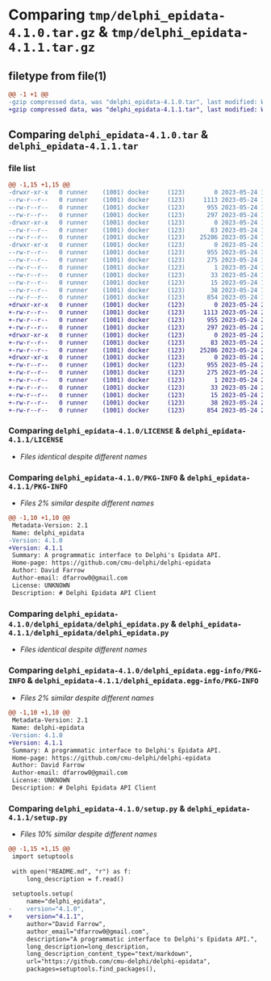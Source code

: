 # Comparing `tmp/delphi_epidata-4.1.0.tar.gz` & `tmp/delphi_epidata-4.1.1.tar.gz`

## filetype from file(1)

```diff
@@ -1 +1 @@
-gzip compressed data, was "delphi_epidata-4.1.0.tar", last modified: Wed May 24 15:24:40 2023, max compression
+gzip compressed data, was "delphi_epidata-4.1.1.tar", last modified: Wed May 24 20:29:07 2023, max compression
```

## Comparing `delphi_epidata-4.1.0.tar` & `delphi_epidata-4.1.1.tar`

### file list

```diff
@@ -1,15 +1,15 @@
-drwxr-xr-x   0 runner    (1001) docker     (123)        0 2023-05-24 15:24:40.041673 delphi_epidata-4.1.0/
--rw-r--r--   0 runner    (1001) docker     (123)     1113 2023-05-24 15:24:29.000000 delphi_epidata-4.1.0/LICENSE
--rw-r--r--   0 runner    (1001) docker     (123)      955 2023-05-24 15:24:40.041673 delphi_epidata-4.1.0/PKG-INFO
--rw-r--r--   0 runner    (1001) docker     (123)      297 2023-05-24 15:24:29.000000 delphi_epidata-4.1.0/README.md
-drwxr-xr-x   0 runner    (1001) docker     (123)        0 2023-05-24 15:24:40.041673 delphi_epidata-4.1.0/delphi_epidata/
--rw-r--r--   0 runner    (1001) docker     (123)       83 2023-05-24 15:24:29.000000 delphi_epidata-4.1.0/delphi_epidata/__init__.py
--rw-r--r--   0 runner    (1001) docker     (123)    25286 2023-05-24 15:24:38.000000 delphi_epidata-4.1.0/delphi_epidata/delphi_epidata.py
-drwxr-xr-x   0 runner    (1001) docker     (123)        0 2023-05-24 15:24:40.041673 delphi_epidata-4.1.0/delphi_epidata.egg-info/
--rw-r--r--   0 runner    (1001) docker     (123)      955 2023-05-24 15:24:39.000000 delphi_epidata-4.1.0/delphi_epidata.egg-info/PKG-INFO
--rw-r--r--   0 runner    (1001) docker     (123)      275 2023-05-24 15:24:40.000000 delphi_epidata-4.1.0/delphi_epidata.egg-info/SOURCES.txt
--rw-r--r--   0 runner    (1001) docker     (123)        1 2023-05-24 15:24:39.000000 delphi_epidata-4.1.0/delphi_epidata.egg-info/dependency_links.txt
--rw-r--r--   0 runner    (1001) docker     (123)       33 2023-05-24 15:24:39.000000 delphi_epidata-4.1.0/delphi_epidata.egg-info/requires.txt
--rw-r--r--   0 runner    (1001) docker     (123)       15 2023-05-24 15:24:39.000000 delphi_epidata-4.1.0/delphi_epidata.egg-info/top_level.txt
--rw-r--r--   0 runner    (1001) docker     (123)       38 2023-05-24 15:24:40.041673 delphi_epidata-4.1.0/setup.cfg
--rw-r--r--   0 runner    (1001) docker     (123)      854 2023-05-24 15:24:29.000000 delphi_epidata-4.1.0/setup.py
+drwxr-xr-x   0 runner    (1001) docker     (123)        0 2023-05-24 20:29:07.746891 delphi_epidata-4.1.1/
+-rw-r--r--   0 runner    (1001) docker     (123)     1113 2023-05-24 20:28:57.000000 delphi_epidata-4.1.1/LICENSE
+-rw-r--r--   0 runner    (1001) docker     (123)      955 2023-05-24 20:29:07.746891 delphi_epidata-4.1.1/PKG-INFO
+-rw-r--r--   0 runner    (1001) docker     (123)      297 2023-05-24 20:28:57.000000 delphi_epidata-4.1.1/README.md
+drwxr-xr-x   0 runner    (1001) docker     (123)        0 2023-05-24 20:29:07.746891 delphi_epidata-4.1.1/delphi_epidata/
+-rw-r--r--   0 runner    (1001) docker     (123)       83 2023-05-24 20:28:57.000000 delphi_epidata-4.1.1/delphi_epidata/__init__.py
+-rw-r--r--   0 runner    (1001) docker     (123)    25286 2023-05-24 20:29:07.000000 delphi_epidata-4.1.1/delphi_epidata/delphi_epidata.py
+drwxr-xr-x   0 runner    (1001) docker     (123)        0 2023-05-24 20:29:07.746891 delphi_epidata-4.1.1/delphi_epidata.egg-info/
+-rw-r--r--   0 runner    (1001) docker     (123)      955 2023-05-24 20:29:07.000000 delphi_epidata-4.1.1/delphi_epidata.egg-info/PKG-INFO
+-rw-r--r--   0 runner    (1001) docker     (123)      275 2023-05-24 20:29:07.000000 delphi_epidata-4.1.1/delphi_epidata.egg-info/SOURCES.txt
+-rw-r--r--   0 runner    (1001) docker     (123)        1 2023-05-24 20:29:07.000000 delphi_epidata-4.1.1/delphi_epidata.egg-info/dependency_links.txt
+-rw-r--r--   0 runner    (1001) docker     (123)       33 2023-05-24 20:29:07.000000 delphi_epidata-4.1.1/delphi_epidata.egg-info/requires.txt
+-rw-r--r--   0 runner    (1001) docker     (123)       15 2023-05-24 20:29:07.000000 delphi_epidata-4.1.1/delphi_epidata.egg-info/top_level.txt
+-rw-r--r--   0 runner    (1001) docker     (123)       38 2023-05-24 20:29:07.746891 delphi_epidata-4.1.1/setup.cfg
+-rw-r--r--   0 runner    (1001) docker     (123)      854 2023-05-24 20:28:57.000000 delphi_epidata-4.1.1/setup.py
```

### Comparing `delphi_epidata-4.1.0/LICENSE` & `delphi_epidata-4.1.1/LICENSE`

 * *Files identical despite different names*

### Comparing `delphi_epidata-4.1.0/PKG-INFO` & `delphi_epidata-4.1.1/PKG-INFO`

 * *Files 2% similar despite different names*

```diff
@@ -1,10 +1,10 @@
 Metadata-Version: 2.1
 Name: delphi_epidata
-Version: 4.1.0
+Version: 4.1.1
 Summary: A programmatic interface to Delphi's Epidata API.
 Home-page: https://github.com/cmu-delphi/delphi-epidata
 Author: David Farrow
 Author-email: dfarrow0@gmail.com
 License: UNKNOWN
 Description: # Delphi Epidata API Client
```

### Comparing `delphi_epidata-4.1.0/delphi_epidata/delphi_epidata.py` & `delphi_epidata-4.1.1/delphi_epidata/delphi_epidata.py`

 * *Files identical despite different names*

### Comparing `delphi_epidata-4.1.0/delphi_epidata.egg-info/PKG-INFO` & `delphi_epidata-4.1.1/delphi_epidata.egg-info/PKG-INFO`

 * *Files 2% similar despite different names*

```diff
@@ -1,10 +1,10 @@
 Metadata-Version: 2.1
 Name: delphi-epidata
-Version: 4.1.0
+Version: 4.1.1
 Summary: A programmatic interface to Delphi's Epidata API.
 Home-page: https://github.com/cmu-delphi/delphi-epidata
 Author: David Farrow
 Author-email: dfarrow0@gmail.com
 License: UNKNOWN
 Description: # Delphi Epidata API Client
```

### Comparing `delphi_epidata-4.1.0/setup.py` & `delphi_epidata-4.1.1/setup.py`

 * *Files 10% similar despite different names*

```diff
@@ -1,15 +1,15 @@
 import setuptools
 
 with open("README.md", "r") as f:
     long_description = f.read()
 
 setuptools.setup(
     name="delphi_epidata",
-    version="4.1.0",
+    version="4.1.1",
     author="David Farrow",
     author_email="dfarrow0@gmail.com",
     description="A programmatic interface to Delphi's Epidata API.",
     long_description=long_description,
     long_description_content_type="text/markdown",
     url="https://github.com/cmu-delphi/delphi-epidata",
     packages=setuptools.find_packages(),
```

